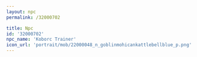 ```yaml
---
layout: npc
permalink: /32000702

title: Npc
id: '32000702'
npc_name: 'Koborc Trainer'
icon_url: 'portrait/mob/22000048_n_goblinmohicankattlebellblue_p.png'
---
```

